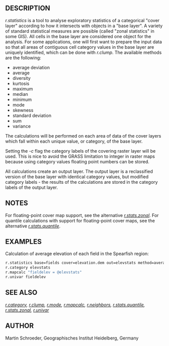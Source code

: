 ## DESCRIPTION

*r.statistics* is a tool to analyse exploratory statistics of a
categorical "cover layer" according to how it intersects with objects in
a "base layer". A variety of standard statistical measures are possible
(called "zonal statistics" in some GIS). All cells in the base layer are
considered one object for the analysis. For some applications, one will
first want to prepare the input data so that all areas of contiguous
cell category values in the base layer are uniquely identified, which
can be done with *r.clump*.
The available methods are the following:

- average deviation
- average
- diversity
- kurtosis
- maximum
- median
- minimum
- mode
- skewness
- standard deviation
- sum
- variance

The calculations will be performed on each area of data of the cover
layers which fall within each unique value, or category, of the base
layer.

Setting the *-c* flag the category labels of the covering raster layer
will be used. This is nice to avoid the GRASS limitation to integer in
raster maps because using category values floating point numbers can be
stored.

All calculations create an output layer. The output layer is a
reclassified version of the base layer with identical category values,
but modified category labels - the results of the calculations are
stored in the category labels of the output layer.

## NOTES

For floating-point cover map support, see the alternative
*[r.stats.zonal](r.stats.zonal.md)*. For quantile calculations with
support for floating-point cover maps, see the alternative
*[r.stats.quantile](r.stats.quantile.md)*.

## EXAMPLES

Calculation of average elevation of each field in the Spearfish region:

```bash
r.statistics base=fields cover=elevation.dem out=elevstats method=average
r.category elevstats
r.mapcalc "fieldelev = @elevstats"
r.univar fieldelev
```

## SEE ALSO

*[r.category](r.category.md), [r.clump](r.clump.md),
[r.mode](r.mode.md), [r.mapcalc](r.mapcalc.md),
[r.neighbors](r.neighbors.md), [r.stats.quantile](r.stats.quantile.md),
[r.stats.zonal](r.stats.zonal.md), [r.univar](r.univar.md)*

## AUTHOR

Martin Schroeder, Geographisches Institut Heidelberg, Germany
